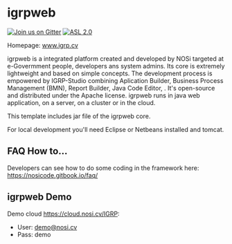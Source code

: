 igrpweb
=======

[![Join us on Gitter](https://badges.gitter.im/igrpweb/template.svg)](https://gitter.im/igrpweb/template?utm_source=badge&utm_medium=badge&utm_campaign=pr-badge)
[![ASL 2.0](https://img.shields.io/hexpm/l/plug.svg)](https://github.com/NOSiCode-CV/IGRP-Java-Template-Eclipse/blob/master/README.md)

Homepage: www.igrp.cv

igrpweb is a integrated platform created and developed by NOSi targeted at e-Govermment people, developers ans system admins. Its core is extremely lightweight and based on simple concepts. The development process is empowered by IGRP-Studio combining Aplication Builder, Business Process Management (BMN), Report Builder, Java Code Editor, . It's open-source and distributed under the Apache license. igrpweb runs in java web application, on a server, on a cluster or in the cloud.

This template includes jar file of the igrpweb core. 

For local development you'll need Eclipse or Netbeans installed and tomcat. 

## FAQ How to...

Developers can see how to do some coding in the framework here: https://nosicode.gitbook.io/faq/

## igrpweb Demo

Demo cloud https://cloud.nosi.cv/IGRP:
* User: demo@nosi.cv
* Pass: demo
